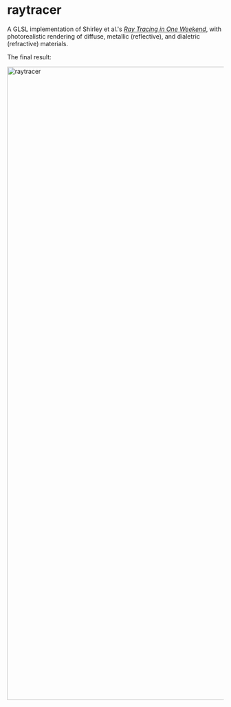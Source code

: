 # raytracer

A GLSL implementation of Shirley et al.'s [_Ray Tracing in One Weekend_](https://raytracing.github.io/books/RayTracingInOneWeekend.html), with photorealistic rendering of diffuse, metallic (reflective), and dialetric (refractive) materials.

The final result:

<img width="1469" alt="raytracer" src="https://github.com/user-attachments/assets/1637c313-290c-4ed5-83f4-960d1d3fa170">

